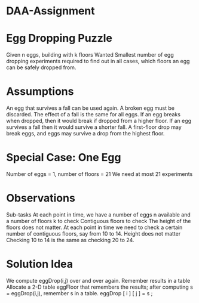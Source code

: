 # DAA-Assignment
# Egg Dropping Puzzle

Given
n eggs, building with k floors
Wanted
Smallest number of egg dropping experiments required to find
out in all cases, which floors an egg can be safely dropped from.

# Assumptions
An egg that survives a fall can be used again.
A broken egg must be discarded.
The effect of a fall is the same for all eggs.
If an egg breaks when dropped, then it would break if
dropped from a higher floor.
If an egg survives a fall then it would survive a shorter fall.
A first-floor drop may break eggs, and eggs may survive a
drop from the highest floor.

# Special Case: One Egg
Number of eggs = 1, number of floors = 21
We need at most 21 experiments

# Observations
Sub-tasks
At each point in time, we have a number of eggs n available
and a number of floors k to check
Contiguous floors to check
The height of the floors does not matter. At each point in time
we need to check a certain number of contiguous floors, say
from 10 to 14.
Height does not matter
Checking 10 to 14 is the same as checking 20 to 24.


# Solution Idea
We compute eggDrop(i,j) over and over again.
Remember results in a table
Allocate a 2-D table eggFloor that remembers the results; after
computing s = eggDrop(i,j), remember s in a table.
eggDrop [ i ] [ j ] = s ;
